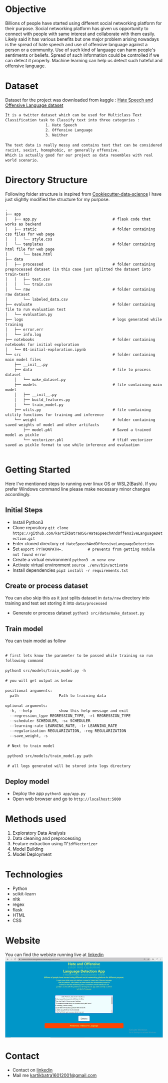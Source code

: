 
# Objective

Billions of people have started using different social networking platform for their purpose.
Social networking platform has given us opportunity to connect with people with same interest and collaborate with them easily. 
Likely said it has various benefits but one major problem arising nowadays is the spread of hate speech and use of offensive
language against a person or a community.
Use of such kind of language can harm people's sentiments or beliefs.
Spread of such information could be controlled if we can detect it properly.
Machine learning can help us detect such hateful and offensive language.

# Dataset 

Dataset for the project was downloaded from kaggle : [Hate Speech and Offensive Language dataset](https://www.kaggle.com/mrmorj/hate-speech-and-offensive-language-dataset)
```
It is a twitter dataset which can be used for Multiclass Text Classification task to Classify text into three categories :
                  1. Hate Speech 
                  2. Offensive Language 
                  3. Neither 

The text data is really messy and contains text that can be considered racist, sexist, homophobic, or generally offensive.
Which is actually good for our project as data resembles with real world scenario.
```

# Directory Structure 

Following folder structure is inspired from [Cookiecutter-data-science](https://drivendata.github.io/cookiecutter-data-science/#directory-structure)
I have just slightly modified the structure for my purpose. 

```
.
├── app
│   ├── app.py                                  # flask code that works as backend  
│   ├── static                                  # folder containing css files for web page
│   │   └── style.css       
│   └── templates                               # folder containing html file for web page
│       └── base.html       
├── data
│   ├── processed                               # folder containing preprocessed dataset (in this case just splitted the dataset into train-test) 
│   │   ├── test.csv
│   │   └── train.csv
│   └── raw                                     # folder containing raw dataset 
│       └── labeled_data.csv
├── evaluate                                    # folder containing file to run evaluation test
│   └── evaluation.py
├── logs                                        # logs generated while training 
│   ├── error.err
│   └── info.log
├── notebooks                                   # folder containing notebooks for initial exploration
│   └── 01-initial-exploration.ipynb
└── src                                         # folder containing main model files
    ├── __init__.py
    ├── data                                    # file to process dataset 
    │   └── make_dataset.py
    ├── models                                  # file containing main model 
    │   ├── __init__.py
    │   ├── build_features.py
    │   └── train_model.py
    ├── utils.py                                # file containing utility functions for training and inference 
    └── weight                                  # folder containing saved weights of model and other artifacts
        ├── model.pkl                           # Saved a trained model as pickle  
        └── vectorizer.pkl                      # tfidf vectorizer saved as pickle format to use while inference and evaluation 
        
```          

# Getting Started

Here I've mentioned steps to running over linux OS or WSL2(Bash). If you prefer Windows command line please make necessary minor changes accordingly.

## Initial Steps
* Install Python3
* Clone repository ```git clone https://github.com/kartikbatra056/HateSpeechAndOffensiveLanguageDetection.git``` 
* Enter cloned directory ```cd HateSpeechAndOffensiveLanguageDetection```
* Set ```export PYTHONPATH=.           # prevents from getting module not found error```
* Create a virtual environment ```python3 -m venv env```
* Activate virtual environment ```source ./env/bin/activate```
* Install dependencies ```pip3 install -r requirements.txt```

## Create or process dataset

You can also skip this as it just splits dataset in ```data/raw``` directory into training and test set storing it into ```data/processed```  

* Generate or process dataset ```python3 src/data/make_dataset.py```        

## Train model
You can train model as follow 
```

# first lets know the parameter to be passed while training so run following command

python3 src/models/train_model.py -h 

# you will get output as below

positional arguments:
  path                  Path to training data

optional arguments:
  -h, --help            show this help message and exit
  --regression_type REGRESSION_TYPE, -rt REGRESSION_TYPE
  --scheduler SCHEDULER, -sc SCHEDULER
  --learning-rate LEARNING_RATE, -lr LEARNING_RATE
  --regularization REGULARIZATION, -reg REGULARIZATION
  --save_weight, -s
  
 # Next to train model 
 
 python3 src/models/train_model.py path
 
 # all logs generated will be stored into logs directory
```

## Deploy model

* Deploy the app ```python3 app/app.py```
* Open web browser and go to ```http://localhost:5000```

# Methods used 

1. Exploratory Data Analysis
2. Data cleaning and preprocessing 
3. Feature extraction using ```TFidfVectorizer```
4. Model Building 
5. Model Deployment

# Technologies

* Python 
* scikit-learn
* nltk
* regex
* flask 
* HTML
* CSS 

# Website

You can find the webiste running live at [linkedin](https://hateandoffensivelangdetector.herokuapp.com/)
![Deployed model](https://github.com/kartikbatra056/HateSpeechAndOffensiveLanguageDetection/blob/master/model.JPG)

# Contact

* Contact on [linkedin](https://www.linkedin.com/in/kartik-batra-ba3380174/)
* Mail me [kartikbatra16012001@gmail.com](mailto:kartikbatra16012001@gmail.com)
